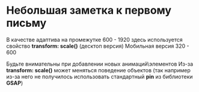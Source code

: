 # Небольшая заметка к первому письму
 
В качестве адаптива на промежутке 600 - 1920 здесь используется свойство **transform: scale()** (десктоп версия)
Мобильная версия 320 - 600

Будьте внимательны при добавлении новых анимаций\элементов
Из-за **transform: scale()** может меняться поведение объектов (так например из-за него не получилось использовать стандартный **pin** из библиотеки __GSAP__)